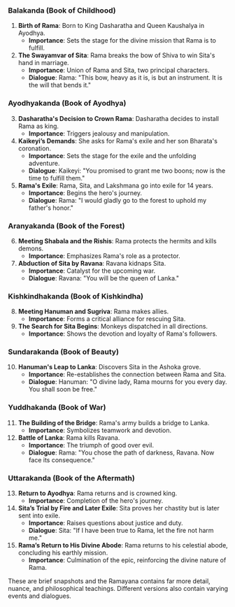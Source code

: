 ### Balakanda (Book of Childhood)

1. **Birth of Rama**: Born to King Dasharatha and Queen Kaushalya in Ayodhya.
    - **Importance**: Sets the stage for the divine mission that Rama is to fulfill.
2. **The Swayamvar of Sita**: Rama breaks the bow of Shiva to win Sita's hand in marriage.
    - **Importance**: Union of Rama and Sita, two principal characters.
    - **Dialogue**: Rama: "This bow, heavy as it is, is but an instrument. It is the will that bends it."

### Ayodhyakanda (Book of Ayodhya)

3. **Dasharatha's Decision to Crown Rama**: Dasharatha decides to install Rama as king.
    - **Importance**: Triggers jealousy and manipulation.
4. **Kaikeyi’s Demands**: She asks for Rama's exile and her son Bharata's coronation.
    - **Importance**: Sets the stage for the exile and the unfolding adventure.
    - **Dialogue**: Kaikeyi: "You promised to grant me two boons; now is the time to fulfill them."
5. **Rama's Exile**: Rama, Sita, and Lakshmana go into exile for 14 years.
    - **Importance**: Begins the hero's journey.
    - **Dialogue**: Rama: "I would gladly go to the forest to uphold my father's honor."

### Aranyakanda (Book of the Forest)

6. **Meeting Shabala and the Rishis**: Rama protects the hermits and kills demons.
    - **Importance**: Emphasizes Rama's role as a protector.
7. **Abduction of Sita by Ravana**: Ravana kidnaps Sita.
    - **Importance**: Catalyst for the upcoming war.
    - **Dialogue**: Ravana: "You will be the queen of Lanka."

### Kishkindhakanda (Book of Kishkindha)

8. **Meeting Hanuman and Sugriva**: Rama makes allies.
    - **Importance**: Forms a critical alliance for rescuing Sita.
9. **The Search for Sita Begins**: Monkeys dispatched in all directions.
    - **Importance**: Shows the devotion and loyalty of Rama's followers.

### Sundarakanda (Book of Beauty)

10. **Hanuman's Leap to Lanka**: Discovers Sita in the Ashoka grove.
    - **Importance**: Re-establishes the connection between Rama and Sita.
    - **Dialogue**: Hanuman: "O divine lady, Rama mourns for you every day. You shall soon be free."

### Yuddhakanda (Book of War)

11. **The Building of the Bridge**: Rama's army builds a bridge to Lanka.
    - **Importance**: Symbolizes teamwork and devotion.
12. **Battle of Lanka**: Rama kills Ravana.
    - **Importance**: The triumph of good over evil.
    - **Dialogue**: Rama: "You chose the path of darkness, Ravana. Now face its consequence."

### Uttarakanda (Book of the Aftermath)

13. **Return to Ayodhya**: Rama returns and is crowned king.
    - **Importance**: Completion of the hero's journey.
14. **Sita’s Trial by Fire and Later Exile**: Sita proves her chastity but is later sent into exile.
    - **Importance**: Raises questions about justice and duty.
    - **Dialogue**: Sita: "If I have been true to Rama, let the fire not harm me."
15. **Rama’s Return to His Divine Abode**: Rama returns to his celestial abode, concluding his earthly mission.
    - **Importance**: Culmination of the epic, reinforcing the divine nature of Rama.

These are brief snapshots and the Ramayana contains far more detail, nuance, and philosophical teachings. Different versions also contain varying events and dialogues.